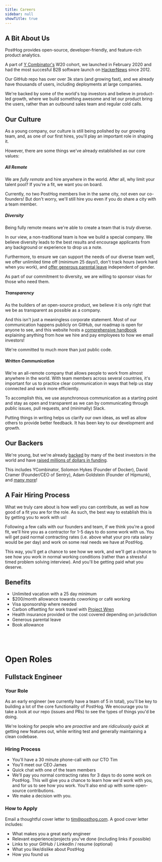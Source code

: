 ```yaml
---
title: Careers
sidebar: null
showTitle: true
---
```


## A Bit About Us

PostHog provides open-source, developer-friendly, and feature-rich product analytics.

A part of [Y Combinator's](https://www.ycombinator.com/) W20 cohort, we launched in February 2020 and had the most succesful B2B software launch on [HackerNews](https://news.ycombinator.com/) since 2012.

Our GitHub repo has over over 3k stars (and growing fast), and we already have thousands of users, including deployments at large companies. 

We're backed by some of the world's top investors and believe in product-led growth, where we build something awesome and let our product bring the users, rather than an outbound sales team and regular cold calls.

## Our Culture

As a young company, our culture is still being polished by our growing team, and, as one of our first hires, you'll 
play an important role in shaping it. 

However, there are some things we've already established as our core values:

##### All Remote

We are _fully remote_ and hire anywhere in the world. After all, why limit your talent pool? If you're a fit, we want you on board. 

Currently, no two PostHog members live in the same city, not even our co-founders! But don't worry, we'll still hire you even if you do share a city with a team member.

##### Diversity

Being fully remote means we're able to create a team that is _truly_ diverse.

In our view, a non-traditional team is how we build a special company. We believe diversity leads to the best results and encourage applicants from any background or experience to drop us a note. 

Furthermore, to ensure we can support the needs of our diverse team well, we offer unlimited time off (minimum 25 days!), don't track hours (work hard when you work), and [offer generous parental leave](/handbook/people/time-off#parental-leave) independent of gender. 

As part of our commitment to diversity, we are willing to sponsor visas for those who need them.

##### Transparency

As the builders of an open-source product, we believe it is only right that we be as transparent as possible as a company.

And this isn't just a meaningless corporate statement. Most of our communication happens publicly on GitHub, our roadmap is open for anyone to see, and this website hosts a [comprehensive handbook](/handbook) explaining anything from how we hire and pay employees to how we email investors!

We're committed to much more than just public code.

##### Written Communication

We're an all-remote company that allows people to work from almost anywhere in the world. With team members across several countries, it's important for us to practice clear communication in ways that help us stay connected and work more efficiently.

To accomplish this, we use asynchronous communication as a starting point and stay as open and transparent as we can by communicating through public issues, pull requests, and (minimally) Slack.

Putting things in writing helps us clarify our own ideas, as well as allow others to provide better feedback. It has been key to our development and growth.

## Our Backers

We're young, but we're already [backed](/handbook/strategy/investors) by many of the best investors in the world and have [raised millions of dollars in funding](/blog/raising-3m-for-os).

This includes YCombinator, Solomon Hykes (Founder of Docker), David Cramer (Founder/CEO of Sentry), Adam Goldstein (Founder of Hipmunk), and [many more](/handbook/strategy/investors)!

## A Fair Hiring Process

What we truly care about is how well you can contribute, as well as how good of a fit you are for the role. As such, the best way to establish this is by getting you to work with us!

Following a few calls with our founders and team, if we think you're a good fit, we'll hire you as a contractor for 1-5 days to do some work with us. You will get paid normal contracting rates (i.e. above what your pro rata salary would be per day) and work on some real needs we have at PostHog.

This way, you'll get a chance to see how we work, and we'll get a chance to see how you work in normal working conditions (rather than a stressful timed problem solving interview). And you'll be getting paid what you deserve. 

## Benefits

* Unlimited vacation with a 25 day minimum
* $200/month allowance towards coworking or café working
* Visa sponsorship where needed
* Carbon offsetting for work travel with [Project Wren](https://projectwren.com/) 
* Health insurance provided or the cost covered depending on jurisdiction
* Generous parental leave
* Book allowance

<br>
<br>

# Open Roles

## Fullstack Engineer

### Your Role

As an early engineer (we currently have a team of 5 in total), you'll be key to building a lot of the core functionality of PostHog. We encourage you to take a look at our repo (issues and PRs) to see the types of things you'd be doing.

We're looking for people who are *proactive* and are *ridiculously quick* at getting new features out, while writing test and generally maintaining a clean codebase.

### Hiring Process

* You'll have a 30 minute phone-call with our CTO Tim
* You'll meet our CEO James
* Quick chat with one of the team members
* We'll pay you normal contracting rates for 3 days to do some work on PostHog. This will give you a chance to learn how we'd work with you, and for us to see how you work. You'll also end up with some open-source contributions.
* We make a decision with you.

### How to Apply

Email a thoughtful cover letter to [tim@posthog.com](mailto:tim@posthog.com). A good cover letter includes:

* What makes you a great early engineer
* Relevant experience/projects you've done (including links if possible)
* Links to your GitHub / LinkedIn / resume (optional)
* What you like/dislike about PostHog
* How you found us
